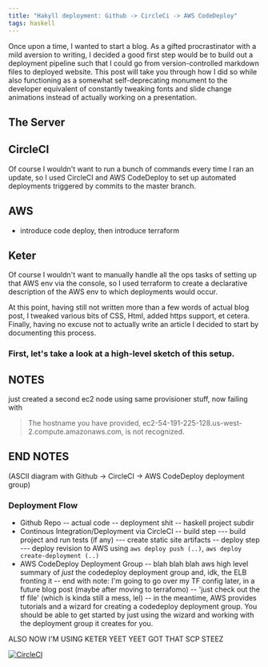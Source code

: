 ```yaml
---
title: "Hakyll deployment: Github -> CircleCi -> AWS CodeDeploy"
tags: haskell
---
```


Once upon a time, I wanted to start a blog. As a gifted procrastinator with a mild aversion to writing, I decided a good first step would be to build out a deployment pipeline such that I could go from version-controlled markdown files to deployed website. This post will take you through how I did so while also functioning as a somewhat self-deprecating monument to the developer equivalent of constantly tweaking fonts and slide change animations instead of actually working on a presentation.

## The Server


## CircleCI

Of course I wouldn't want to run a bunch of commands every time I ran an update, so I used CircleCI and AWS CodeDeploy to set up automated deployments triggered by commits to the master branch. 

## AWS

- introduce code deploy, then introduce terraform

## Keter

Of course I wouldn't want to manually handle all the ops tasks of setting up that AWS env via the console, so I used terraform to create a declarative description of the AWS env to which deployments would occur. 

At this point, having still not written more than a few words of actual blog post, I tweaked various bits of CSS, Html, added https support, et cetera. Finally, having no excuse not to actually write an article I decided to start by documenting this process.

<!--more-->

### First, let's take a look at a high-level sketch of this setup.


## NOTES

just created a second ec2 node using same provisioner stuff, now failing with

> The hostname you have provided, ec2-54-191-225-128.us-west-2.compute.amazonaws.com, is not recognized.




## END NOTES

(ASCII diagram with Github -> CircleCI -> AWS CodeDeploy deployment group)


### Deployment Flow

- Github Repo
-- actual code
-- deployment shit
-- haskell project subdir
- Continous Integration/Deployment via CircleCI
-- build step
--- build project and run tests (if any)
--- create static site artifacts
-- deploy step
--- deploy revision to AWS using `aws deploy push (..)`, `aws deploy create-deployment (..)`
- AWS CodeDeploy Deployment Group
-- blah blah blah aws high level summary of _just_ the codedeploy deployment group and, idk, the ELB fronting it
-- end with note: I'm going to go over my TF config later, in a future blog post (maybe after moving to terrafomo)
-- 'just check out the tf file' (which is kinda still a mess, lel)
-- in the meantime, AWS provides tutorials and a wizard for creating a codedeploy deployment group. You should be able to get started by just using the wizard and working with the deployment group it creates for you.


ALSO NOW I'M USING KETER YEET YEET GOT THAT SCP STEEZ

[![CircleCI](https://circleci.com/gh/pkinsky/imminent-axolotl/tree/master.svg?style=svg)](https://circleci.com/gh/pkinsky/imminent-axolotl/tree/master)

